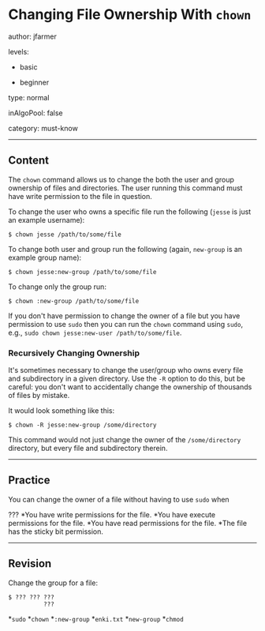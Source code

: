 # Changing File Ownership With `chown`
author: jfarmer

levels:

  - basic

  - beginner

type: normal

inAlgoPool: false

category: must-know

---
## Content

The `chown` command allows us to change the both the user and group ownership of files and directories.  The user running this command must have write permission to the file in question.

To change the user who owns a specific file run the following (`jesse` is just an example username):

```console
$ chown jesse /path/to/some/file
```

To change both user and group run the following (again, `new-group` is an example group name):

```console
$ chown jesse:new-group /path/to/some/file
```

To change only the group run:

```console
$ chown :new-group /path/to/some/file
```

If you don't have permission to change the owner of a file but you have permission to use `sudo` then you can run the `chown` command using `sudo`, e.g., `sudo chown jesse:new-user /path/to/some/file`.

### Recursively Changing Ownership

It's sometimes necessary to change the user/group who owns every file and subdirectory in a given directory.  Use the `-R` option to do this, but be careful: you don't want to accidentally change the ownership of thousands of files by mistake.

It would look something like this:

```console
$ chown -R jesse:new-group /some/directory
```

This command would not just change the owner of the `/some/directory` directory, but every file and subdirectory therein.

---
## Practice

You can change the owner of a file without having to use `sudo` when 

???
*You have write permissions for the file.
*You have execute permissions for the file.
*You have read permissions for the file.
*The file has the sticky bit permission.

---
## Revision

Change the group for a file:
```
$ ??? ??? ??? 
          ???
```
*`sudo`
*`chown`
*`:new-group`
*`enki.txt`
*`new-group`
*`chmod`